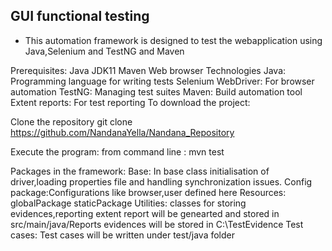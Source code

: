 ## GUI functional testing
- This automation framework is designed to test the webapplication using Java,Selenium and TestNG and Maven

Prerequisites:
Java JDK11
Maven
Web browser
Technologies
Java: Programming language for writing tests
Selenium WebDriver: For browser automation
TestNG: Managing test suites
Maven: Build automation tool
Extent reports: For test reporting
To download the project:

Clone the repository git clone https://github.com/NandanaYella/Nandana_Repository

Execute the program: from command line : mvn test

Packages in the framework:
Base: In base class initialisation of driver,loading properties file and handling synchronization issues.
Config package:Configurations like browser,user defined here
Resources:
globalPackage
staticPackage
Utilities: classes for storing evidences,reporting
extent report will be genearted and stored in src/main/java/Reports
evidences will be stored in C:\TestEvidence
Test cases: Test cases will be written under test/java folder
